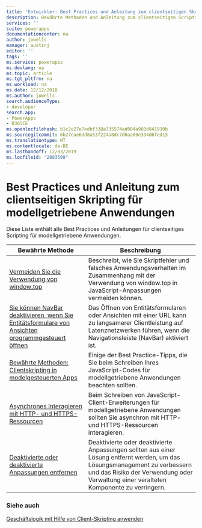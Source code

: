 ```yaml
---
title: 'Entwickler: Best Practices und Anleitung zum clientseitigen Skripting für modellgetriebene Anwendungen | Microsoft Docs'
description: Bewährte Methoden und Anleitung zum clientseitigen Scripting für Entwickler von modellgesteuerten Apps in Power Apps.
services: ''
suite: powerapps
documentationcenter: na
author: jowells
manager: austinj
editor: ''
tags: ''
ms.service: powerapps
ms.devlang: na
ms.topic: article
ms.tgt_pltfrm: na
ms.workload: na
ms.date: 12/12/2018
ms.author: jowells
search.audienceType:
- developer
search.app:
- PowerApps
- D365CE
ms.openlocfilehash: b1c2c27e7edbf338a735574ad004a980d841930b
ms.sourcegitcommit: 6b27eae6dd8a53f224a8dc7d0aa00e334d6fed15
ms.translationtype: HT
ms.contentlocale: de-DE
ms.lasthandoff: 12/03/2019
ms.locfileid: "2883508"
---
```

# <a name="best-practices-and-guidance-of-client-side-scripting-for-model-driven-apps"></a>Best Practices und Anleitung zum clientseitigen Skripting für modellgetriebene Anwendungen

Diese Liste enthält alle Best Practices und Anleitungen für clientseitiges Scripting für modellgetriebene Anwendungen.

|Bewährte Methode  |Beschreibung  |
|---------|---------|
|[Vermeiden Sie die Verwendung von window.top](avoid-window-top.md)     |Beschreibt, wie Sie Skriptfehler und falsches Anwendungsverhalten im Zusammenhang mit der Verwendung von window.top in JavaScript-Anpassungen vermeiden können.         |
|[Sie können NavBar deaktivieren, wenn Sie Entitätsformulare von Ansichten programmgesteuert öffnen](consider-disabling-navbar-programmatically-opening-entity-forms-views.md)|Das Öffnen von Entitätsformularen oder Ansichten mit einer URL kann zu langsamerer Clientleistung auf Latenznetzwerken führen, wenn die Navigationsleiste (NavBar) aktiviert ist.|
|[Bewährte Methoden: Clientskripting in modelgesteuerten Apps](../../clientapi/client-scripting-best-practices.md)     |Einige der Best Practice-Tipps, die Sie beim Schreiben Ihres JavaScript-Codes für modellgetriebene Anwendungen beachten sollten.         |
|[Asynchrones Interagieren mit HTTP- und HTTPS-Ressourcen](interact-http-https-resources-asynchronously.md)     |Beim Schreiben von JavaScript-Client-Erweiterungen für modellgetriebene Anwendungen sollten Sie asynchron mit HTTP- und HTTPS-Ressourcen interagieren.         |
|[Deaktivierte oder deaktivierte Anpassungen entfernen](remove-deactivated-disabled-configurations.md)     |Deaktivierte oder deaktivierte Anpassungen sollten aus einer Lösung entfernt werden, um das Lösungsmanagement zu verbessern und das Risiko der Verwendung oder Verwaltung einer veralteten Komponente zu verringern.         |

### <a name="see-also"></a>Siehe auch
[Geschäftslogik mit Hilfe von Client-Skripting anwenden](../../client-scripting.md) <br />
 